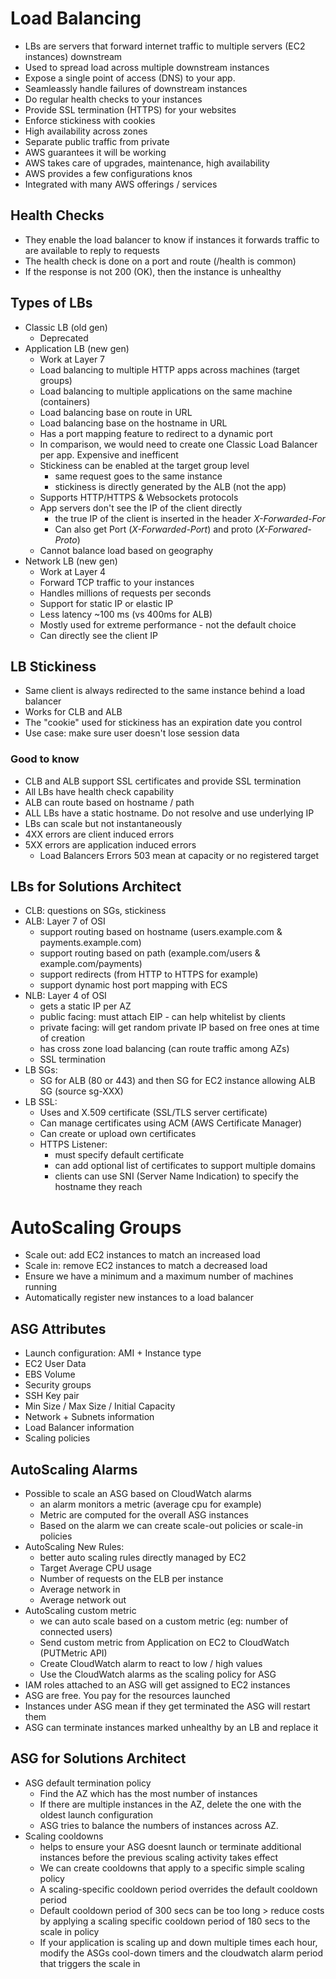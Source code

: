 # Load Balancing
* LBs are servers that forward internet traffic to multiple servers (EC2 instances) downstream
* Used to spread load across multiple downstream instances
* Expose a single point of access (DNS) to your app.
* Seamleassly handle failures of downstream instances
* Do regular health checks to your instances
* Provide SSL termination (HTTPS) for your websites
* Enforce stickiness with cookies
* High availability across zones
* Separate public traffic from private
* AWS guarantees it will be working
* AWS takes care of upgrades, maintenance, high availability
* AWS provides a few configurations knos
* Integrated with many AWS offerings / services

## Health Checks
* They enable the load balancer to know if instances it forwards traffic to are available to reply to requests
* The health check is done on a port and route (/health is common)
* If the response is not 200 (OK), then the instance is unhealthy

## Types of LBs
* Classic LB (old gen)
  - Deprecated
* Application LB (new gen)
  - Work at Layer 7
  - Load balancing to multiple HTTP apps across machines (target groups)
  - Load balancing to multiple applications on the same machine (containers)
  - Load balancing base on route in URL
  - Load balancing base on the hostname in URL
  - Has a port mapping feature to redirect to a dynamic port
  - In comparison, we would need to create one Classic Load Balancer per app. Expensive and inefficent
  - Stickiness can be enabled at the target group level
    - same request goes to the same instance
    - stickiness is directly generated by the ALB (not the app)
  - Supports HTTP/HTTPS & Websockets protocols
  - App servers don't see the IP of the client directly
    - the true IP of the client is inserted in the header _X-Forwarded-For_
    - Can also get Port (_X-Forwarded-Port_) and proto (_X-Forwared-Proto_)
  - Cannot balance load based on geography
* Network LB (new gen)
  - Work at Layer 4
  - Forward TCP traffic to your instances
  - Handles millions of requests per seconds
  - Support for static IP or elastic IP
  - Less latency ~100 ms (vs 400ms for ALB)
  - Mostly used for extreme performance - not the default choice
  - Can directly see the client IP

## LB Stickiness
* Same client is always redirected to the same instance behind a load balancer
* Works for CLB and ALB
* The "cookie" used for stickiness has an expiration date you control
* Use case: make sure user doesn't lose session data

### Good to know
* CLB and ALB support SSL certificates and provide SSL termination
* All LBs have health check capability
* ALB can route based on hostname / path
* ALL LBs have a static hostname. Do not resolve and use underlying IP
* LBs can scale but not instantaneously
* 4XX errors are client induced errors
* 5XX errors are application induced errors
  - Load Balancers Errors 503 mean at capacity or no registered target

## LBs for Solutions Architect
* CLB: questions on SGs, stickiness
* ALB: Layer 7 of OSI
  - support routing based on hostname (users.example.com & payments.example.com)
  - support routing based on path (example.com/users & example.com/payments)
  - support redirects (from HTTP to HTTPS for example)
  - support dynamic host port mapping with ECS
* NLB: Layer 4 of OSI
  - gets a static IP per AZ
  - public facing: must attach EIP - can help whitelist by clients
  - private facing: will get random private IP based on free ones at time of creation
  - has cross zone load balancing (can route traffic among AZs)
  - SSL termination
* LB SGs:
  - SG for ALB (80 or 443) and then SG for EC2 instance allowing ALB SG (source sg-XXX)
* LB SSL:
  - Uses and X.509 certificate (SSL/TLS server certificate)
  - Can manage certificates using ACM (AWS Certificate Manager)
  - Can create or upload own certificates 
  - HTTPS Listener:
    - must specify default certificate
    - can add optional list of certificates to support multiple domains
    - clients can use SNI (Server Name Indication) to specify the hostname they reach


# AutoScaling Groups
* Scale out: add EC2 instances to match an increased load
* Scale in: remove EC2 instances to match a decreased load
* Ensure we have a minimum and a maximum number of machines running
* Automatically register new instances to a load balancer

## ASG Attributes
* Launch configuration: AMI + Instance type
* EC2 User Data
* EBS Volume
* Security groups
* SSH Key pair
* Min Size / Max Size / Initial Capacity
* Network + Subnets information
* Load Balancer information
* Scaling policies

## AutoScaling Alarms
* Possible to scale an ASG based on CloudWatch alarms
  - an alarm monitors a metric (average cpu for example)
  - Metric are computed for the overall ASG instances
  - Based on the alarm we can create scale-out policies or scale-in policies
* AutoScaling New Rules:
  - better auto scaling rules directly managed by EC2
  - Target Average CPU usage
  - Number of requests on the ELB per instance
  - Average network in
  - Average network out
* AutoScaling custom metric
  - we can auto scale based on a custom metric (eg: number of connected users)
  - Send custom metric from Application on EC2 to CloudWatch (PUTMetric API)
  - Create CloudWatch alarm to react to low / high values
  - Use the CloudWatch alarms as the scaling policy for ASG
* IAM roles attached to an ASG will get assigned to EC2 instances
* ASG are free. You pay for the resources launched
* Instances under ASG mean if they get terminated the ASG will restart them
* ASG can terminate instances marked unhealthy by an LB and replace it

## ASG for Solutions Architect
* ASG default termination policy
  - Find the AZ which has the most number of instances
  - If there are multiple instances in the AZ, delete the one with the oldest launch configuration
  - ASG tries to balance the numbers of instances across AZ.
* Scaling cooldowns
  - helps to ensure your ASG doesnt launch or terminate additional instances before the previous scaling activity takes
    effect
  - We can create cooldowns that apply to a specific simple scaling policy
  - A scaling-specific cooldown period overrides the default cooldown period
  - Default cooldown period of 300 secs can be too long > reduce costs by applying a scaling specific cooldown period of
    180 secs to the scale in policy
  - If your application is scaling up and down multiple times each hour, modify the ASGs cool-down timers and the
    cloudwatch alarm period that triggers the scale in
